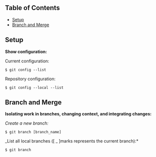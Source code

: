 ## Table of Contents

- [Setup](#setup)
- [Branch and Merge](#merge)

<a name="setup"></a>

## Setup

**Show configuration:**

Current configuration:

```
$ git config --list
```

Repository configuration:

```
$ git config --local --list
```

<a name="merge"></a>

## Branch and Merge

**Isolating work in branches, changing context, and integrating changes:**

_Create a new branch:_

```
$ git branch [branch_name]
```

_List all local branches ([ _ ]marks represents the current branch):\*

```
$ git branch
```